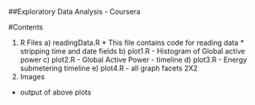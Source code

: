 ##Exploratory Data Analysis - Coursera

#Contents

1. R Files
    a) readingData.R
        * This file contains code for reading data
        * stripping time and date fields
    b) plot1.R - Histogram of Global active power
    c) plot2.R - Global Active Power - timeline
    d) plot3.R - Energy submetering timeline
    e) plot4.R - all graph facets 2X2
2. Images
  * output of above plots
